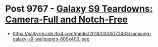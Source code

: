 # Post 9767 - [Galaxy S9 Teardowns: Camera-Full and Notch-Free](https://www.ifixit.com/News/9767/samsung-galaxy-s9-teardown)

- https://valkyrie.cdn.ifixit.com/media/2018/03/05172433/samsung-galaxy-s9-wallpapers-600x400.jpeg
